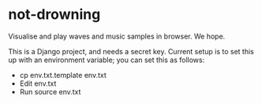 # not-drowning
Visualise and play waves and music samples in browser. We hope.

This is a Django project, and needs a secret key. Current setup is to set this up with an environment variable; you can set this as follows:
  - cp env.txt.template env.txt
  - Edit env.txt
  - Run source env.txt
